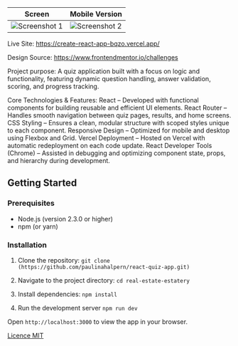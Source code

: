 | Screen | Mobile Version |
|-------|-------|
| ![Screenshot 1](https://github.com/user-attachments/assets/aa4c3b00-2100-406b-bf73-e57cdbdce98f) | ![Screenshot 2](https://github.com/user-attachments/assets/a1b91c95-0c11-4fac-9f43-37e1541083cb) |

Live Site: https://create-react-app-bqzo.vercel.app/

Design Source: https://www.frontendmentor.io/challenges


Project purpose:
A quiz application built with a focus on logic and functionality, featuring dynamic question handling, answer validation, scoring, and progress tracking.

Core Technologies & Features:
React – Developed with functional components for building reusable and efficient UI elements.
React Router – Handles smooth navigation between quiz pages, results, and home screens.
CSS Styling – Ensures a clean, modular structure with scoped styles unique to each component.
Responsive Design – Optimized for mobile and desktop using Flexbox and Grid.
Vercel Deployment – Hosted on Vercel with automatic redeployment on each code update.
React Developer Tools (Chrome) – Assisted in debugging and optimizing component state, props, and hierarchy during development.
  
## Getting Started

### Prerequisites

- Node.js (version 2.3.0 or higher)  
- npm (or yarn)

### Installation

1.  Clone the repository:
            `git clone (https://github.com/paulinahalpern/react-quiz-app.git)`
    
2.  Navigate to the project directory:
            `cd real-estate-estatery`
    
4.  Install dependencies:
            `npm install`
    
5. Run the development server
            `npm run dev`
   
Open `http://localhost:3000` to view the app in your browser.


[Licence MIT](/LICENSE.md)

